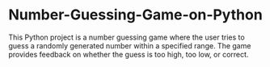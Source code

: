 # Number-Guessing-Game-on-Python
This Python project is a number guessing game where the user tries to guess a randomly generated number within a specified range. The game provides feedback on whether the guess is too high, too low, or correct.   
